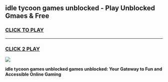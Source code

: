
## idle tycoon games unblocked - Play Unblocked Gmaes & Free
<h3>
<a href="https://news.freeplayer.one?title=idle_tycoon_games_unblocked&ref=16F">CLICK TO PLAY</a></h3>
<hr>

<h3>
<a href="https://news.freeplayer.one?title=idle_tycoon_games_unblocked&ref=16F">CLICK 2 PLAY</a>
  
</h3>

<a href="https://news.freeplayer.one?title=idle_tycoon_games_unblocked&ref=16F/"><img src="https://clearcache.store/games.png"></a>


**idle tycoon games unblocked games unblocked: Your Gateway to Fun and Accessible Online Gaming**
